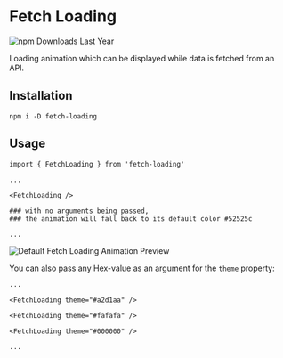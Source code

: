 # Fetch Loading

![npm Downloads Last Year](https://img.shields.io/npm/dy/fetch-loading)


Loading animation which can be displayed while data is fetched from an API.

## Installation

```
npm i -D fetch-loading
```

## Usage

```
import { FetchLoading } from 'fetch-loading'

...

<FetchLoading />

### with no arguments being passed,
### the animation will fall back to its default color #52525c

...

```

![Default Fetch Loading Animation Preview](https://github.com/user-attachments/assets/b4ee8647-0b14-4af4-8f67-cba615b31031)

You can also pass any Hex-value as an argument for the ```theme``` property:

```
...

<FetchLoading theme="#a2d1aa" />

<FetchLoading theme="#fafafa" />

<FetchLoading theme="#000000" />

...
```
